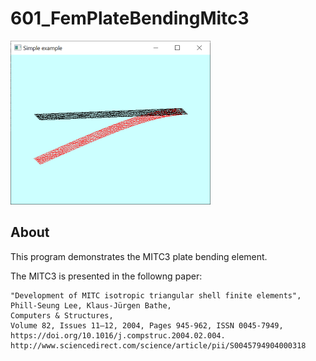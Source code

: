 # 601_FemPlateBendingMitc3
![](../../docs/imgs/glfwold_601_FemPlateBendingMitc3.png)

## About 
This program demonstrates the MITC3 plate bending element.


The MITC3 is presented in the followng paper:
```
"Development of MITC isotropic triangular shell finite elements",
Phill-Seung Lee, Klaus-Jürgen Bathe,
Computers & Structures,
Volume 82, Issues 11–12, 2004, Pages 945-962, ISSN 0045-7949,
https://doi.org/10.1016/j.compstruc.2004.02.004.
http://www.sciencedirect.com/science/article/pii/S0045794904000318
```



   



